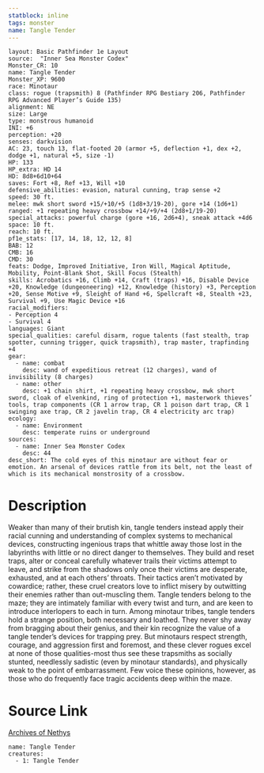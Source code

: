 ```yaml
---
statblock: inline
tags: monster
name: Tangle Tender
---
```

```statblock
layout: Basic Pathfinder 1e Layout
source:  "Inner Sea Monster Codex"
Monster_CR: 10
name: Tangle Tender
Monster_XP: 9600
race: Minotaur
class: rogue (trapsmith) 8 (Pathfinder RPG Bestiary 206, Pathfinder RPG Advanced Player’s Guide 135)
alignment: NE
size: Large
type: monstrous humanoid
INI: +6
perception: +20
senses: darkvision
AC: 23, touch 13, flat-footed 20 (armor +5, deflection +1, dex +2, dodge +1, natural +5, size -1)
HP: 133
HP_extra: HD 14
HD: 8d8+6d10+64
saves: Fort +8, Ref +13, Will +10
defensive_abilities: evasion, natural cunning, trap sense +2
speed: 30 ft.
melee: mwk short sword +15/+10/+5 (1d8+3/19-20), gore +14 (1d6+1)
ranged: +1 repeating heavy crossbow +14/+9/+4 (2d8+1/19-20)
special_attacks: powerful charge (gore +16, 2d6+4), sneak attack +4d6
space: 10 ft.
reach: 10 ft.
pf1e_stats: [17, 14, 18, 12, 12, 8]
BAB: 12
CMB: 16
CMD: 30
feats: Dodge, Improved Initiative, Iron Will, Magical Aptitude, Mobility, Point-Blank Shot, Skill Focus (Stealth)
skills: Acrobatics +16, Climb +14, Craft (traps) +16, Disable Device +20, Knowledge (dungeoneering) +12, Knowledge (history) +3, Perception +20, Sense Motive +9, Sleight of Hand +6, Spellcraft +8, Stealth +23, Survival +9, Use Magic Device +16
racial_modifiers:
- Perception 4
- Survival 4
languages: Giant
special_qualities: careful disarm, rogue talents (fast stealth, trap spotter, cunning trigger, quick trapsmith), trap master, trapfinding +4
gear:
  - name: combat
    desc: wand of expeditious retreat (12 charges), wand of invisibility (8 charges)
  - name: other
    desc: +1 chain shirt, +1 repeating heavy crossbow, mwk short sword, cloak of elvenkind, ring of protection +1, masterwork thieves’ tools, trap components (CR 1 arrow trap, CR 1 poison dart trap, CR 1 swinging axe trap, CR 2 javelin trap, CR 4 electricity arc trap)
ecology:
  - name: Environment
    desc: temperate ruins or underground
sources:
  - name: Inner Sea Monster Codex
    desc: 44
desc_short: The cold eyes of this minotaur are without fear or emotion. An arsenal of devices rattle from its belt, not the least of which is its mechanical monstrosity of a crossbow.
```
# Description
Weaker than many of their brutish kin, tangle tenders instead apply their racial cunning and understanding of complex systems to mechanical devices, constructing ingenious traps that whittle away those lost in the labyrinths with little or no direct danger to themselves. They build and reset traps, alter or conceal carefully whatever trails their victims attempt to leave, and strike from the shadows only once their victims are desperate, exhausted, and at each others’ throats. Their tactics aren’t motivated by cowardice; rather, these cruel creators love to inflict misery by outwitting their enemies rather than out-muscling them. Tangle tenders belong to the maze; they are intimately familiar with every twist and turn, and are keen to introduce interlopers to each in turn. Among minotaur tribes, tangle tenders hold a strange position, both necessary and loathed. They never shy away from bragging about their genius, and their kin recognize the value of a tangle tender’s devices for trapping prey. But minotaurs respect strength, courage, and aggression first and foremost, and these clever rogues excel at none of those qualities-most thus see these trapsmiths as socially stunted, needlessly sadistic (even by minotaur standards), and physically weak to the point of embarrassment. Few voice these opinions, however, as those who do frequently face tragic accidents deep within the maze.
# Source Link
[Archives of Nethys](https://aonprd.com/MonsterDisplay.aspx?ItemName=Tangle%20Tender)
```encounter-table
name: Tangle Tender
creatures:
  - 1: Tangle Tender
```
